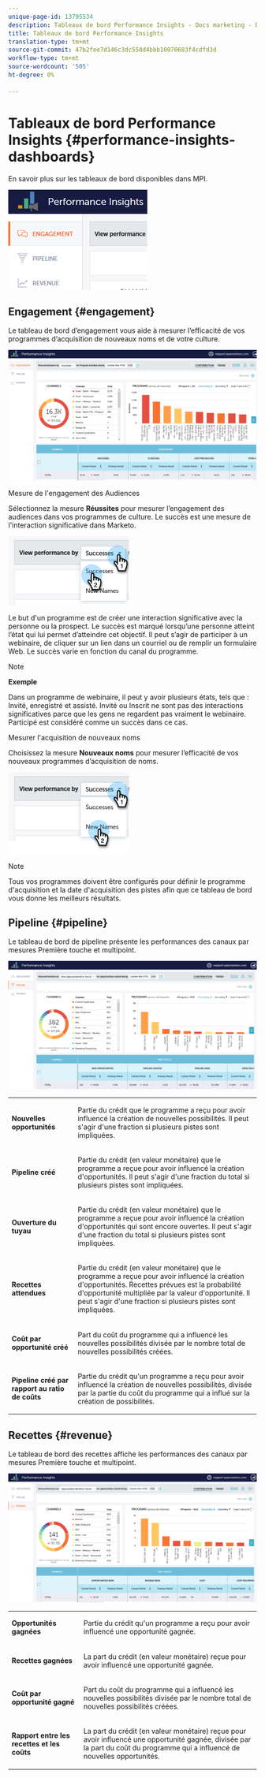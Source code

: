 ```yaml
---
unique-page-id: 13795534
description: Tableaux de bord Performance Insights - Docs marketing - Documentation sur les produits
title: Tableaux de bord Performance Insights
translation-type: tm+mt
source-git-commit: 47b2fee7d146c3dc558d4bbb10070683f4cdfd3d
workflow-type: tm+mt
source-wordcount: '505'
ht-degree: 0%

---
```



# Tableaux de bord Performance Insights {#performance-insights-dashboards}

En savoir plus sur les tableaux de bord disponibles dans MPI.

![](assets/1-4.png)

## Engagement {#engagement}

Le tableau de bord d’engagement vous aide à mesurer l’efficacité de vos programmes d’acquisition de nouveaux noms et de votre culture.

![](assets/two-3.png)

Mesure de l&#39;engagement des Audiences

Sélectionnez la mesure **Réussites** pour mesurer l’engagement des audiences dans vos programmes de culture. Le succès est une mesure de l&#39;interaction significative dans Marketo.

![](assets/3-4.png)

Le but d&#39;un programme est de créer une interaction significative avec la personne ou la prospect. Le succès est marqué lorsqu’une personne atteint l’état qui lui permet d’atteindre cet objectif. Il peut s’agir de participer à un webinaire, de cliquer sur un lien dans un courriel ou de remplir un formulaire Web. Le succès varie en fonction du canal du programme.

>[!NOTE]
>
>**Exemple**
>
>Dans un programme de webinaire, il peut y avoir plusieurs états, tels que : Invité, enregistré et assisté. Invité ou Inscrit ne sont pas des interactions significatives parce que les gens ne regardent pas vraiment le webinaire. Participé est considéré comme un succès dans ce cas.

Mesurer l&#39;acquisition de nouveaux noms

Choisissez la mesure **Nouveaux noms** pour mesurer l’efficacité de vos nouveaux programmes d’acquisition de noms.

![](assets/4-3.png)

>[!NOTE]
>
>Tous vos programmes doivent être configurés pour définir le programme d&#39;acquisition et la date d&#39;acquisition des pistes afin que ce tableau de bord vous donne les meilleurs résultats.

## Pipeline {#pipeline}

Le tableau de bord de pipeline présente les performances des canaux par mesures Première touche et multipoint.

![](assets/five-1.png)

<table> 
 <tbody> 
  <tr> 
   <td><p><strong>Nouvelles opportunités</strong></p></td> 
   <td><p>Partie du crédit que le programme a reçu pour avoir influencé la création de nouvelles possibilités. Il peut s'agir d'une fraction si plusieurs pistes sont impliquées.</p></td> 
  </tr> 
  <tr> 
   <td><p><strong>Pipeline créé</strong></p></td> 
   <td><p>Partie du crédit (en valeur monétaire) que le programme a reçue pour avoir influencé la création d'opportunités. Il peut s'agir d'une fraction du total si plusieurs pistes sont impliquées.</p></td> 
  </tr> 
  <tr> 
   <td><p><strong>Ouverture du tuyau</strong></p></td> 
   <td><p>Partie du crédit (en valeur monétaire) que le programme a reçue pour avoir influencé la création d'opportunités qui sont encore ouvertes. Il peut s'agir d'une fraction du total si plusieurs pistes sont impliquées.</p></td> 
  </tr> 
  <tr> 
   <td><p><strong>Recettes attendues</strong></p></td> 
   <td><p>Partie du crédit (en valeur monétaire) que le programme a reçue pour avoir influencé la création d'opportunités. Recettes prévues est la probabilité d'opportunité multipliée par la valeur d'opportunité. Il peut s'agir d'une fraction si plusieurs pistes sont impliquées.</p></td> 
  </tr> 
  <tr> 
   <td><p><strong>Coût par opportunité créé</strong></p></td> 
   <td><p>Part du coût du programme qui a influencé les nouvelles possibilités divisée par le nombre total de nouvelles possibilités créées.</p></td> 
  </tr> 
  <tr> 
   <td><p><strong>Pipeline créé par rapport au ratio de coûts</strong></p></td> 
   <td><p>Partie du crédit qu'un programme a reçu pour avoir influencé la création de nouvelles possibilités, divisée par la partie du coût du programme qui a influé sur la création de possibilités.</p></td> 
  </tr> 
 </tbody> 
</table>

## Recettes {#revenue}

Le tableau de bord des recettes affiche les performances des canaux par mesures Première touche et multipoint.

![](assets/six-1.png)

<table> 
 <tbody> 
  <tr> 
   <td><p><strong>Opportunités gagnées</strong></p></td> 
   <td><p>Partie du crédit qu'un programme a reçu pour avoir influencé une opportunité gagnée.</p></td> 
  </tr> 
  <tr> 
   <td><p><strong>Recettes gagnées</strong></p></td> 
   <td><p>La part du crédit (en valeur monétaire) reçue pour avoir influencé une opportunité gagnée.</p></td> 
  </tr> 
  <tr> 
   <td><p><strong>Coût par opportunité gagné</strong></p></td> 
   <td><p>Part du coût du programme qui a influencé les nouvelles possibilités divisée par le nombre total de nouvelles possibilités créées.</p></td> 
  </tr> 
  <tr> 
   <td><p><strong>Rapport entre les recettes et les coûts</strong></p></td> 
   <td><p>La part du crédit (en valeur monétaire) reçue pour avoir influencé une opportunité gagnée, divisée par la part du coût du programme qui a influencé de nouvelles opportunités.</p></td> 
  </tr> 
 </tbody> 
</table>

